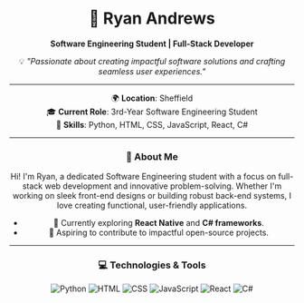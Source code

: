 <div align="center">

# 🌟 Ryan Andrews  
**Software Engineering Student | Full-Stack Developer**  

💡 *"Passionate about creating impactful software solutions and crafting seamless user experiences."*  

---

🌍 **Location**: Sheffield  
🎓 **Current Role**: 3rd-Year Software Engineering Student  
🔧 **Skills**: Python, HTML, CSS, JavaScript, React, C#  

---

### 🚀 About Me  
Hi! I'm Ryan, a dedicated Software Engineering student with a focus on full-stack web development and innovative problem-solving. Whether I'm working on sleek front-end designs or building robust back-end systems, I love creating functional, user-friendly applications.  
- 🔭 Currently exploring **React Native** and **C# frameworks**.  
- 🎯 Aspiring to contribute to impactful open-source projects.  

---

### 💻 Technologies & Tools

<div>
  <img src="https://img.shields.io/badge/Code-Python-informational?style=flat&logo=python&color=FFD43B" alt="Python">
  <img src="https://img.shields.io/badge/Code-HTML5-informational?style=flat&logo=html5&color=E34F26" alt="HTML">
  <img src="https://img.shields.io/badge/Code-CSS3-informational?style=flat&logo=css3&color=1572B6" alt="CSS">
  <img src="https://img.shields.io/badge/Code-JavaScript-informational?style=flat&logo=javascript&color=F7DF1E" alt="JavaScript">
  <img src="https://img.shields.io/badge/Framework-React-informational?style=flat&logo=react&color=61DAFB" alt="React">
  <img src="https://img.shields.io/badge/Code-C%23-informational?style=flat&logo=csharp&color=239120" alt="C#">
</div>

</div>
